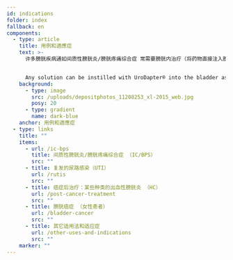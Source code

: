```yaml
---
id: indications
folder: index
fallback: en
components:
  - type: article
    title: 用例和適應症
    text: >-
      许多膀胱疾病通如间质性膀胱炎/膀胱疼痛综合症 常需要膀胱内治疗（将药物直接注入膀胱中），但是传统的导尿方法有几个缺点。


      Any solution can be instilled with UroDapter® into the bladder assuming it has no adverse effect on the nearby tissues or organs. The device can be applied in the therapy of the following conditions:
    background:
      - type: image
        src: /uploads/depositphotos_11208253_xl-2015_web.jpg
        posy: 20
      - type: gradient
        name: dark-blue
    anchor: 用例和適應症
  - type: links
    title: ""
    items:
      - url: /ic-bps
        title: 间质性膀胱炎/膀胱疼痛综合症 （IC/BPS）
        src: ""
      - title: 复发的尿路感染（UTI）
        url: /rutis
        src: ""
      - title: 癌症后治疗：某些种类的出血性膀胱炎 （HC）
        url: /post-cancer-treatment
        src: ""
      - title: 膀胱癌症 （女性患者）
        url: /bladder-cancer
        src: ""
      - title: 其它适用法和适应症
        url: /other-uses-and-indications
        src: ""
    marker: ""
---
```


